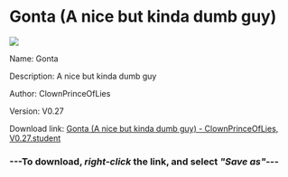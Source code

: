 # Gonta (A nice but kinda dumb guy)

<img src = "https://raw.githubusercontent.com/Arbiter1223/Koukou-Gurashi-Custom-Students/master/Students/Files/Gonta%20(A%20nice%20but%20kinda%20dumb%20guy).png">

Name: Gonta

Description: A nice but kinda dumb guy

Author: ClownPrinceOfLies

Version: V0.27

Download link: <a href="https://raw.githubusercontent.com/Arbiter1223/Koukou-Gurashi-Custom-Students/master/Students/Files/Gonta%20(A%20nice%20but%20kinda%20dumb%20guy)%20-%20ClownPrinceOfLies%2C%20V0.27.student">Gonta (A nice but kinda dumb guy) - ClownPrinceOfLies, V0.27.student</a>

### ---**To download, _right-click_ the link, and select _"Save as"_**---

